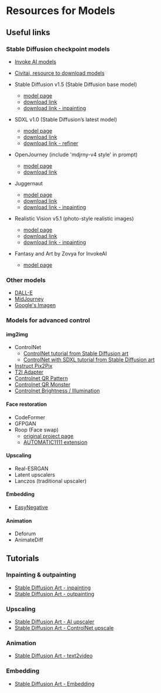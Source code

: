 # Resources for Models

## Useful links

### Stable Diffusion checkpoint models

- [Invoke AI models](https://models.invoke.ai/)
- [Civitai, resource to download models](https://civitai.com/models)

- Stable Diffusion v1.5 (Stable Diffusion base model)
  - [model page](https://huggingface.co/runwayml/stable-diffusion-v1-5)
  - [download link](https://huggingface.co/runwayml/stable-diffusion-v1-5/resolve/main/v1-5-pruned.safetensors)
  - [download link - inpainting](https://huggingface.co/runwayml/stable-diffusion-inpainting/resolve/main/sd-v1-5-inpainting.ckpt)
- SDXL v1.0 (Stable Diffusion’s latest model)
  - [model page](https://huggingface.co/stabilityai/stable-diffusion-xl-base-1.0)
  - [download link](https://huggingface.co/stabilityai/stable-diffusion-xl-base-1.0/resolve/main/sd_xl_base_1.0_0.9vae.safetensors)
  - [download link - refiner](https://huggingface.co/stabilityai/stable-diffusion-xl-refiner-1.0/resolve/main/sd_xl_refiner_1.0_0.9vae.safetensors)
- OpenJourney (include 'mdjrny-v4 style' in prompt)
  - [model page](https://huggingface.co/prompthero/openjourney)
  - [download link](https://huggingface.co/prompthero/openjourney/resolve/main/mdjrny-v4.safetensors)
- Juggernaut
  - [model page](https://civitai.com/models/46422)
  - [download link](https://civitai.com/api/download/models/127207?type=Model&format=SafeTensor&size=pruned&fp=fp16)
  - [download link - inpainting](https://civitai.com/api/download/models/129549?type=Model&format=SafeTensor&size=full&fp=fp32)
- Realistic Vision v5.1 (photo-style realistic images)
  - [model page](https://civitai.com/models/4201/realistic-vision-v20)
  - [download link](https://civitai.com/api/download/models/130072?type=Model&format=SafeTensor&size=pruned&fp=fp16)
  - [download link - inpainting](https://civitai.com/api/download/models/130090)
- Fantasy and Art by Zovya for InvokeAI
  - [model page](https://huggingface.co/Hipsterusername/InvokeAI_Fantasy_and_Art_by_Zovya)


### Other models

- [DALL-E](https://openai.com/dall-e-2)
- [MidJourney](https://www.midjourney.com/)
- [Google's Imagen](https://imagen.research.google/)

### Models for advanced control

#### img2img

- ControlNet
  - [ControlNet tutorial from Stable Diffusion art](https://stable-diffusion-art.com/controlnet/)
  - [ControlNet with SDXL tutorial from Stable Diffusion art](https://stable-diffusion-art.com/controlnet-sdxl/)
- [Instruct Pix2Pix](https://www.timothybrooks.com/instruct-pix2pix)
- [T2I Adapter](https://github.com/TencentARC/T2I-Adapter)
- [Controlnet QR Pattern](https://civitai.com/models/90940/controlnet-qr-pattern-qr-codes)
- [Controlnet QR Monster](https://huggingface.co/monster-labs/control_v1p_sd15_qrcode_monster)
- [Controlnet Brightness / Illumination](https://huggingface.co/ioclab/ioc-controlnet/tree/main/models)

#### Face restoration

- CodeFormer
- GFPGAN
- Roop (Face swap)
  - [original project page](https://github.com/s0md3v/roop)
  - [AUTOMATIC1111 extension](https://github.com/s0md3v/sd-webui-roop)

#### Upscaling

- Real-ESRGAN
- Latent upscalers
- Lanczos (traditional upscaler)

#### Embedding

- [EasyNegative](https://civitai.com/models/7808/easynegative)

#### Animation

- Deforum
- AnimateDiff

## Tutorials

### Inpainting & outpainting

- [Stable Diffusion Art - inpainting](https://stable-diffusion-art.com/inpainting_basics/)
- [Stable Diffusion Art - outpainting](https://stable-diffusion-art.com/outpainting/)

### Upscaling

- [Stable Diffusion Art - AI upscaler](https://stable-diffusion-art.com/ai-upscaler/)
- [Stable Diffusion Art - ControlNet upscale](https://stable-diffusion-art.com/controlnet-upscale/)

### Animation

- [Stable Diffusion Art - text2video](https://stable-diffusion-art.com/text-to-video/)

### Embedding
- [Stable Diffusion Art - Embedding](https://stable-diffusion-art.com/embedding/)

